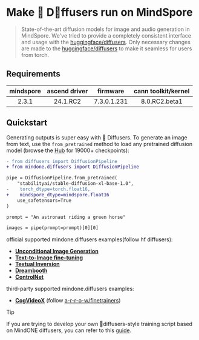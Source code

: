 
# Make 🤗 D🧨ffusers run on MindSpore

> State-of-the-art diffusion models for image and audio generation in MindSpore.
> We've tried to provide a completely consistent interface and usage with the [huggingface/diffusers](https://github.com/huggingface/diffusers).
> Only necessary changes are made to the [huggingface/diffusers](https://github.com/huggingface/diffusers) to make it seamless for users from torch.

## Requirements

| mindspore  | ascend driver  |  firmware   |cann toolkit/kernel |
|:----------:|:--------------:|:-----------:|:------------------:|
|   2.3.1    |    24.1.RC2    | 7.3.0.1.231 |   8.0.RC2.beta1    |


## Quickstart

Generating outputs is super easy with 🤗 Diffusers. To generate an image from text, use the `from_pretrained` method to load any pretrained diffusion model (browse the [Hub](https://huggingface.co/models?library=diffusers&sort=downloads) for 19000+ checkpoints):

```diff
- from diffusers import DiffusionPipeline
+ from mindone.diffusers import DiffusionPipeline

pipe = DiffusionPipeline.from_pretrained(
    "stabilityai/stable-diffusion-xl-base-1.0",
-    torch_dtype=torch.float16,
+    mindspore_dtype=mindspore.float16
    use_safetensors=True
)

prompt = "An astronaut riding a green horse"

images = pipe(prompt=prompt)[0][0]
```

official supported mindone.diffusers examples(follow hf diffusers):

 - [**Unconditional Image Generation**](./unconditional_image_generation)
 - [**Text-to-Image fine-tuning**](./text_to_image)
 - [**Textual Inversion**](./textual_inversion)
 - [**Dreambooth**](./dreambooth)
 - [**ControlNet**](./controlnet)

third-party supported mindone.diffusers examples:
- [**CogVideoX**](./cogvideox_factory/) (follow [a-r-r-o-w/finetrainers](https://github.com/a-r-r-o-w/finetrainers/tree/main/training/cogvideox))

> [!TIP]
> If you are trying to develop your own 🤗diffusers-style training script based on MindONE diffusers, you can refer to this [guide](https://gist.github.com/townwish4git/3a181a1884747dfbbe4b31107ec02166).
